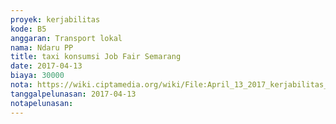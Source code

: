 ```yaml
---
proyek: kerjabilitas
kode: B5
anggaran: Transport lokal
nama: Ndaru PP
title: taxi konsumsi Job Fair Semarang
date: 2017-04-13
biaya: 30000
nota: https://wiki.ciptamedia.org/wiki/File:April_13_2017_kerjabilitas_B5_taksi_kotalama_warung_ndaru747.jpg
tanggalpelunasan: 2017-04-13
notapelunasan:
---
```

